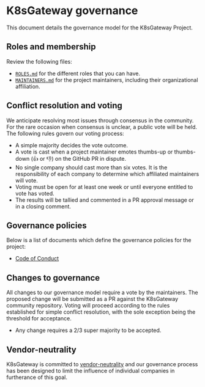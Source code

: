 # K8sGateway governance

This document details the governance model for the K8sGateway Project.

## Roles and membership


Review the following files:

- [`ROLES.md`](https://github.com/k8sgateway/community/blob/main/ROLES.md) for the different roles that you can have.
- [`MAINTAINERS.md`](https://github.com/k8sgateway/community/blob/main/MAINTAINERS.md) for the project maintainers, including their organizational affiliation.


## Conflict resolution and voting

We anticipate resolving most issues through consensus in the community. For the rare occasion when consensus is unclear, a public vote will be held. The following rules govern our voting process:

- A simple majority decides the vote outcome.
- A vote is cast when a project maintainer emotes thumbs-up or thumbs-down (👍 or 👎) on the GitHub PR in dispute.
- No single company should cast more than six votes. It is the responsibility of each company to determine which affiliated maintainers will vote.
- Voting must be open for at least one week or until everyone entitled to vote has voted.
- The results will be tallied and commented in a PR approval message or in a closing comment.

## Governance policies
Below is a list of documents which define the governance policies for the project:
- [Code of Conduct](./CODE-OF-CONDUCT.md)

## Changes to governance

All changes to our governance model require a vote by the maintainers. The proposed change will be submitted as a PR against the K8sGateway community repository. Voting will proceed according to the rules established for simple conflict resolution, with the sole exception being the threshold for acceptance.

- Any change requires a 2/3 super majority to be accepted.
## Vendor-neutrality

K8sGateway is committed to [vendor-neutrality](https://contribute.cncf.io/maintainers/community/vendor-neutrality/) and our governance process has been designed to limit the influence of individual companies in furtherance of this goal.

<!---
TODO: Enumerate what, precisely, constitutes a change in governance. I think it's clear editing this file, in any significant way, would count. Adjusting at least certain things wrt to the maintainer lifecycle also would likely constitute a governance change because this would directly impact who is, and is not, able to vote as well as who may be eligable or not in the future.
-->
